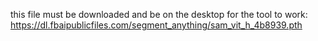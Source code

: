 this file must be downloaded and be on the desktop for the tool to work:
https://dl.fbaipublicfiles.com/segment_anything/sam_vit_h_4b8939.pth

